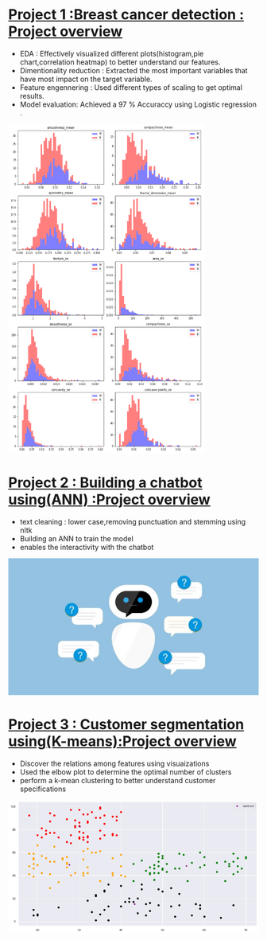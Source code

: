 # [Project 1 :Breast cancer detection : Project overview](https://github.com/chaarimohamed/Breast_cancer_detection) 
  * EDA : Effectively visualized different plots(histogram,pie chart,correlation heatmap) to better understand our features.
  * Dimentionality reduction : Extracted the most important variables that have most impact on the target variable.
  * Feature engennering : Used different types of scaling to get optimal results.
  * Model evaluation: Achieved a 97 % Accuraccy using Logistic regression .
 
 ![](https://github.com/chaarimohamed/Potfolio_Project/blob/main/features.png)

# [Project 2 : Building a chatbot using(ANN) :Project overview ](https://github.com/chaarimohamed/Chat_bot_neural_networks)
* text cleaning : lower case,removing punctuation and stemming using nltk 
* Building an ANN to train the model 
* enables the interactivity with the chatbot

![](https://github.com/chaarimohamed/Potfolio_Project/blob/main/chatbot.jpeg)

# [Project 3 : Customer segmentation using(K-means):Project overview](https://github.com/chaarimohamed/Customer_Segmentation_Project)
* Discover the relations among features using visuaizations 
* Used the elbow plot to determine the optimal number of clusters 
* perform a k-mean clustering to better understand customer specifications 

![](https://github.com/chaarimohamed/Potfolio_Project/blob/main/clustering.png)
